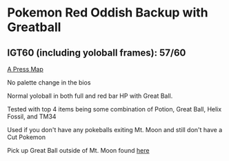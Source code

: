 # Pokemon Red Oddish Backup with Greatball

## IGT60 (including yoloball frames): 57/60

[A Press Map](https://i.imgur.com/f4XsYdr.png)

No palette change in the bios

Normal yoloball in both full and red bar HP with Great Ball.

Tested with top 4 items being some combination of Potion, Great Ball, Helix Fossil, and TM34

Used if you don't have any pokeballs exiting Mt. Moon and still don't have a Cut Pokemon

Pick up Great Ball outside of Mt. Moon found [here](https://gunnermaniac.com/pokeworld?map=1#170/47)
